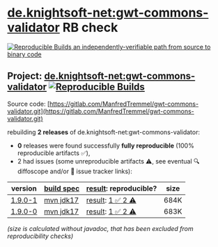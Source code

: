 [de.knightsoft-net:gwt-commons-validator](https://central.sonatype.com/artifact/de.knightsoft-net/gwt-commons-validator/versions) RB check
=======

[![Reproducible Builds](https://reproducible-builds.org/images/logos/rb.svg) an independently-verifiable path from source to binary code](https://reproducible-builds.org/)

## Project: [de.knightsoft-net:gwt-commons-validator](https://central.sonatype.com/artifact/de.knightsoft-net/gwt-commons-validator/versions) [![Reproducible Builds](https://img.shields.io/endpoint?url=https://raw.githubusercontent.com/jvm-repo-rebuild/reproducible-central/master/content/de/knightsoft-net/gwt-commons-validator/badge.json)](https://github.com/jvm-repo-rebuild/reproducible-central/blob/master/content/de/knightsoft-net/gwt-commons-validator/README.md)

Source code: [https://gitlab.com/ManfredTremmel/gwt-commons-validator.git](https://gitlab.com/ManfredTremmel/gwt-commons-validator.git)

rebuilding **2 releases** of de.knightsoft-net:gwt-commons-validator:
- **0** releases were found successfully **fully reproducible** (100% reproducible artifacts :white_check_mark:),
- 2 had issues (some unreproducible artifacts :warning:, see eventual :mag: diffoscope and/or :memo: issue tracker links):

| version | [build spec](/BUILDSPEC.md) | [result](https://reproducible-builds.org/docs/jvm/): reproducible? | size |
| -- | --------- | ------ | -- |
| [1.9.0-1](https://central.sonatype.com/artifact/de.knightsoft-net/gwt-commons-validator/1.9.0-1/pom) | [mvn jdk17](gwt-commons-validator-1.9.0-1.buildspec) | [result](gwt-commons-validator-1.9.0-1.buildinfo): [1 :white_check_mark:  2 :warning:](gwt-commons-validator-1.9.0-1.buildcompare) | 684K |
| [1.9.0-0](https://central.sonatype.com/artifact/de.knightsoft-net/gwt-commons-validator/1.9.0-0/pom) | [mvn jdk17](gwt-commons-validator-1.9.0-0.buildspec) | [result](gwt-commons-validator-1.9.0-0.buildinfo): [1 :white_check_mark:  2 :warning:](gwt-commons-validator-1.9.0-0.buildcompare) | 683K |

<i>(size is calculated without javadoc, that has been excluded from reproducibility checks)</i>
